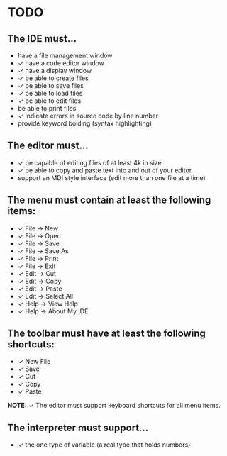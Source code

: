 # TODO

## The IDE must...

* have a file management window
* ✓ have a code editor window
* ✓ have a display window
* ✓ be able to create files
* ✓ be able to save files
* ✓ be able to load files
* ✓ be able to edit files
* be able to print files
* ✓ indicate errors in source code by line number
* provide keyword bolding (syntax highlighting)

## The editor must...

* ✓ be capable of editing files of at least 4k in size
* ✓ be able to copy and paste text into and out of your editor
* support an MDI style interface (edit more than one file at a time)

## The menu must contain at least the following items:

* ✓ File -> New
* ✓ File -> Open
* ✓ File -> Save
* ✓ File -> Save As
* ✓ File -> Print
* ✓ File -> Exit
* ✓ Edit -> Cut
* ✓ Edit -> Copy
* ✓ Edit -> Paste
* ✓ Edit -> Select All
* ✓ Help -> View Help
* ✓ Help -> About My IDE

## The toolbar must have at least the following shortcuts:

* ✓ New File
* ✓ Save
* ✓ Cut
* ✓ Copy
* ✓ Paste

**NOTE:** ✓ The editor must support keyboard shortcuts for all menu items.

## The interpreter must support...
* ✓ the one type of variable (a real type that holds numbers)
